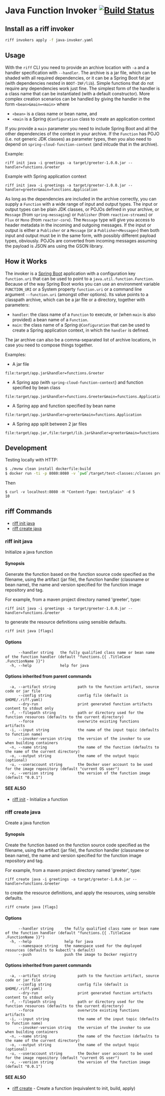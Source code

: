 
# Java Function Invoker [![Build Status](https://travis-ci.org/projectriff/java-function-invoker.svg?branch=master)](https://travis-ci.org/projectriff/java-function-invoker)

## Install as a riff invoker

```bash
riff invokers apply -f java-invoker.yaml
```

## Usage

With the `riff` CLI you need to provide an archive location with `-a`
and a handler specification with `--handler`. The archive is a jar
file, which can be shaded with all required dependencies, or it can be
a Spring Boot fat jar (with dependencies nested in
`BOOT-INF/lib`). Simple functions that do not require any dependencies
work just fine. The simplest form of the handler is a class name that
can be instantiated (with a default constructor). More complex creation scenarios can be handled by giving the handler in the form `<bean>&main=<main>` where

* `<bean>` is a class name or bean name, and
* `<main` is a Spring `@Configuration` class to create an application context

If you provide a `main` parameter you need to include Spring Boot and
all the other dependencies of the context in your archive. If the
`Function` has POJO (i.e. not generic JDK classes) as parameter types,
then you also need to depend on `spring-cloud-function-context` (and
inlcude that in the archive).

Example:

```
riff init java -i greetings -a target/greeter-1.0.0.jar --handler=functions.Greeter
```

Example with Spring application context

```
riff init java -i greetings -a target/greeter-1.0.0.jar --handler=greeter&main=functions.Application
```

As long as the dependencies are included in the archive correctly, you
can supply a `Function` with a wide range of input and output
types. The input or output types can be plain JDK classes, or POJOs
defined in your archive, or `Message` (from `spring-messaging`) or
`Publisher` (from `reactive-streams`) or `Flux` or `Mono` (from
`reactor-core`). The `Message` type will give you access to header
metadata in the incoming and outgoing messages. If the input or output
is either a `Publisher` or a `Message` (or a `Publisher<Message>`)
then both input and output must be in the same form, with possibly
different payload types, obviously. POJOs are converted from incoming
messages assuming the payload is JSON ans using the GSON library.

## How it Works

The invoker is a [Spring Boot](https://projects.spring.io/spring-boot)
application with a configuration key `function.uri` that can be used
to point to a `java.util.function.Function`. Because of the way Spring
Boot works you can use an environment variable `FUNCTION_URI` or a
System property `function.uri` or a command line argument
`--function.uri` (amongst other options). Its value points to a
classpath archive, which can be a jar file or a directory, together
with parameters:

* `handler`: the class name of a `Function` to execute, or (when
  `main` is also provided) a bean name of a `Function`.
* `main`: the class name of a Spring `@Configuration` that can be used
  to create a Spring application context, in which the `handler` is
  defined.

The jar archive can also be a comma-separated list of archive
locations, in case you need to compose things together.

Examples:

* A jar file

```
file:target/app.jar&handler=functions.Greeter
```

* A Spring app (with `spring-cloud-function-context`) and function specified by bean class

```
file:target/app.jar&handler=functions.Greeter&main=functions.Application
```

* A Spring app and function specified by bean name

```
file:target/app.jar&handler=greeter&main=functions.Application
```

* A Spring app split between 2 jar files

```
file:target/app.jar,file:target/lib.jar&handler=greeter&main=functions.Application
```

## Development

Testing locally with HTTP:

```bash
$ ./mvnw clean install dockerfile:build
$ docker run -ti -p 8080:8080 -v `pwd`/target/test-classes:/classes projectriff/java-function-invoker:0.0.6-snapshot --function.uri='file:classes?handler=io.projectriff.functions.Doubler'
```

Then

```
$ curl -v localhost:8080 -H "Content-Type: text/plain" -d 5
10
```

## riff Commands

- [riff init java](#riff-init-java)
- [riff create java](#riff-create-java)

<!-- riff-init -->

### riff init java

Initialize a java function

#### Synopsis

Generate the function based on the function source code specified as the filename, using the artifact (jar file),
the function handler (classname or bean name), the name and version specified for the function image repository and tag.

For example, from a maven project directory named 'greeter', type:

    riff init java -i greetings -a target/greeter-1.0.0.jar --handler=functions.Greeter

to generate the resource definitions using sensible defaults.


```
riff init java [flags]
```

#### Options

```
      --handler string   the fully qualified class name or bean name of the function handler (default "functions.{{ .TitleCase .FunctionName }}")
  -h, --help             help for java
```

#### Options inherited from parent commands

```
  -a, --artifact string          path to the function artifact, source code or jar file
      --config string            config file (default is $HOME/.riff.yaml)
      --dry-run                  print generated function artifacts content to stdout only
  -f, --filepath string          path or directory used for the function resources (defaults to the current directory)
      --force                    overwrite existing functions artifacts
  -i, --input string             the name of the input topic (defaults to function name)
      --invoker-version string   the version of the invoker to use when building containers
  -n, --name string              the name of the function (defaults to the name of the current directory)
  -o, --output string            the name of the output topic (optional)
  -u, --useraccount string       the Docker user account to be used for the image repository (default "current OS user")
  -v, --version string           the version of the function image (default "0.0.1")
```

#### SEE ALSO

* [riff init](https://github.com/projectriff/riff/blob/master/riff-cli/docs/riff_init.md)	 - Initialize a function


<!-- /riff-init -->

<!-- riff-create -->

### riff create java

Create a java function

#### Synopsis

Create the function based on the function source code specified as the filename, using the artifact (jar file),
the function handler (classname or bean name), the name and version specified for the function image repository and tag.

For example, from a maven project directory named 'greeter', type:

    riff create java -i greetings -a target/greeter-1.0.0.jar --handler=functions.Greeter

to create the resource definitions, and apply the resources, using sensible defaults.


```
riff create java [flags]
```

#### Options

```
      --handler string     the fully qualified class name or bean name of the function handler (default "functions.{{ .TitleCase .FunctionName }}")
  -h, --help               help for java
      --namespace string   the namespace used for the deployed resources (defaults to kubectl's default)
      --push               push the image to Docker registry
```

#### Options inherited from parent commands

```
  -a, --artifact string          path to the function artifact, source code or jar file
      --config string            config file (default is $HOME/.riff.yaml)
      --dry-run                  print generated function artifacts content to stdout only
  -f, --filepath string          path or directory used for the function resources (defaults to the current directory)
      --force                    overwrite existing functions artifacts
  -i, --input string             the name of the input topic (defaults to function name)
      --invoker-version string   the version of the invoker to use when building containers
  -n, --name string              the name of the function (defaults to the name of the current directory)
  -o, --output string            the name of the output topic (optional)
  -u, --useraccount string       the Docker user account to be used for the image repository (default "current OS user")
  -v, --version string           the version of the function image (default "0.0.1")
```

#### SEE ALSO

* [riff create](https://github.com/projectriff/riff/blob/master/riff-cli/docs/riff_create.md)	 - Create a function (equivalent to init, build, apply)


<!-- /riff-create -->

